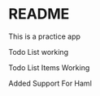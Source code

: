 # README

This is a practice app

Todo List working

Todo List Items Working

Added Support For Haml